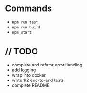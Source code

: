 # Commands

* `npm run test`
* `npm run build`
* `npm start`

# // TODO

* complete and refator errorHandling
* add logging
* wrap into docker
* write 1/2 end-to-end tests
* complete README
